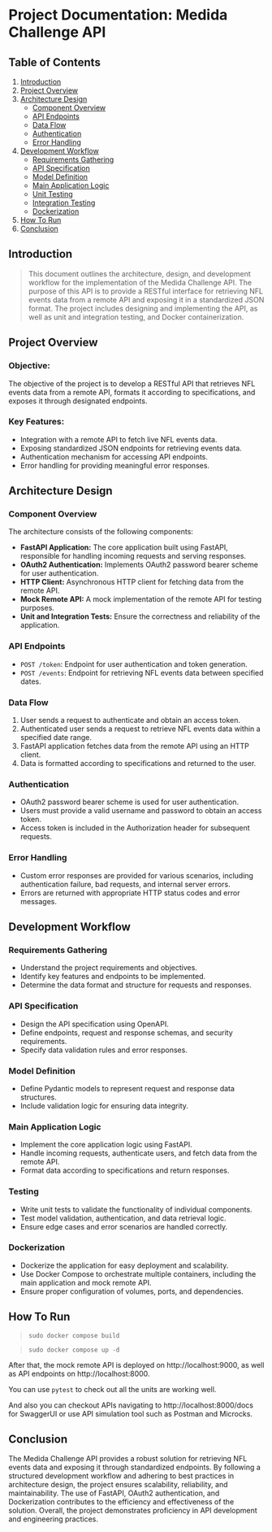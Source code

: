 # Project Documentation: Medida Challenge API

## Table of Contents

1. [Introduction](#introduction)
2. [Project Overview](#project-overview)
3. [Architecture Design](#architecture-design)
   - [Component Overview](#component-overview)
   - [API Endpoints](#api-endpoints)
   - [Data Flow](#data-flow)
   - [Authentication](#authentication)
   - [Error Handling](#error-handling)
4. [Development Workflow](#development-workflow)
   - [Requirements Gathering](#requirements-gathering)
   - [API Specification](#api-specification)
   - [Model Definition](#model-definition)
   - [Main Application Logic](#main-application-logic)
   - [Unit Testing](#testing)
   - [Integration Testing](#integration-testing)
   - [Dockerization](#dockerization)
5. [How To Run](#how-to-run)
6. [Conclusion](#conclusion)

## Introduction <a name="introduction"></a>

> This document outlines the architecture, design, and development workflow for the implementation of the Medida Challenge API. The purpose of this API is to provide a RESTful interface for retrieving NFL events data from a remote API and exposing it in a standardized JSON format. The project includes designing and implementing the API, as well as unit and integration testing, and Docker containerization.

## Project Overview <a name="project-overview"></a>

### Objective:

The objective of the project is to develop a RESTful API that retrieves NFL events data from a remote API, formats it according to specifications, and exposes it through designated endpoints.

### Key Features:

- Integration with a remote API to fetch live NFL events data.
- Exposing standardized JSON endpoints for retrieving events data.
- Authentication mechanism for accessing API endpoints.
- Error handling for providing meaningful error responses.

## Architecture Design <a name="architecture-design"></a>

### Component Overview <a name="component-overview"></a>

The architecture consists of the following components:

- **FastAPI Application:** The core application built using FastAPI, responsible for handling incoming requests and serving responses.
- **OAuth2 Authentication:** Implements OAuth2 password bearer scheme for user authentication.
- **HTTP Client:** Asynchronous HTTP client for fetching data from the remote API.
- **Mock Remote API:** A mock implementation of the remote API for testing purposes.
- **Unit and Integration Tests:** Ensure the correctness and reliability of the application.

### API Endpoints <a name="api-endpoints"></a>

- `POST /token`: Endpoint for user authentication and token generation.
- `POST /events`: Endpoint for retrieving NFL events data between specified dates.

### Data Flow <a name="data-flow"></a>

1. User sends a request to authenticate and obtain an access token.
2. Authenticated user sends a request to retrieve NFL events data within a specified date range.
3. FastAPI application fetches data from the remote API using an HTTP client.
4. Data is formatted according to specifications and returned to the user.

### Authentication <a name="authentication"></a>

- OAuth2 password bearer scheme is used for user authentication.
- Users must provide a valid username and password to obtain an access token.
- Access token is included in the Authorization header for subsequent requests.

### Error Handling <a name="error-handling"></a>

- Custom error responses are provided for various scenarios, including authentication failure, bad requests, and internal server errors.
- Errors are returned with appropriate HTTP status codes and error messages.

## Development Workflow <a name="development-workflow"></a>

### Requirements Gathering <a name="requirements-gathering"></a>

- Understand the project requirements and objectives.
- Identify key features and endpoints to be implemented.
- Determine the data format and structure for requests and responses.

### API Specification <a name="api-specification"></a>

- Design the API specification using OpenAPI.
- Define endpoints, request and response schemas, and security requirements.
- Specify data validation rules and error responses.

### Model Definition <a name="model-definition"></a>

- Define Pydantic models to represent request and response data structures.
- Include validation logic for ensuring data integrity.

### Main Application Logic <a name="main-application-logic"></a>

- Implement the core application logic using FastAPI.
- Handle incoming requests, authenticate users, and fetch data from the remote API.
- Format data according to specifications and return responses.

### Testing <a name="testing"></a>

- Write unit tests to validate the functionality of individual components.
- Test model validation, authentication, and data retrieval logic.
- Ensure edge cases and error scenarios are handled correctly.

### Dockerization <a name="dockerization"></a>

- Dockerize the application for easy deployment and scalability.
- Use Docker Compose to orchestrate multiple containers, including the main application and mock remote API.
- Ensure proper configuration of volumes, ports, and dependencies.

## How To Run <a name="how-to-run"></a>

> `sudo docker compose build`

> `sudo docker compose up -d`

After that, the mock remote API is deployed on http://localhost:9000, as well as API endpoints on http://localhost:8000.

You can use `pytest` to check out all the units are working well.

And also you can checkout APIs navigating to http://localhost:8000/docs for SwaggerUI or use API simulation tool such as Postman and Microcks.

## Conclusion <a name="conclusion"></a>

The Medida Challenge API provides a robust solution for retrieving NFL events data and exposing it through standardized endpoints. By following a structured development workflow and adhering to best practices in architecture design, the project ensures scalability, reliability, and maintainability. The use of FastAPI, OAuth2 authentication, and Dockerization contributes to the efficiency and effectiveness of the solution. Overall, the project demonstrates proficiency in API development and engineering practices.
